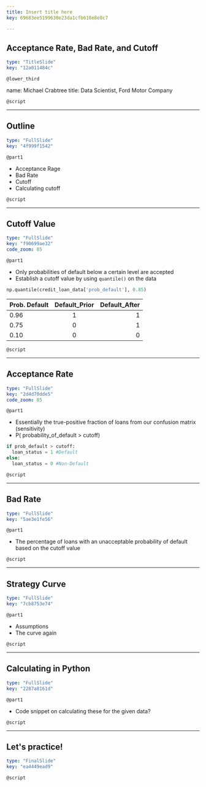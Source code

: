 ```yaml
---
title: Insert title here
key: 69683ee5199630e23da1cfb618e8e8c7

---
```

## Acceptance Rate, Bad Rate, and Cutoff

```yaml
type: "TitleSlide"
key: "12a011484c"
```

`@lower_third`

name: Michael Crabtree
title: Data Scientist, Ford Motor Company


`@script`



---
## Outline

```yaml
type: "FullSlide"
key: "4f999f1542"
```

`@part1`
- Acceptance Rage
- Bad Rate
- Cutoff
- Calculating cutoff


`@script`



---
## Cutoff Value

```yaml
type: "FullSlide"
key: "f90699ae32"
code_zoom: 85
```

`@part1`
- Only probabilities of default below a certain level are accepted
- Establish a cutoff value by using `quantile()` on the data

```python
np.quantile(credit_loan_data['prob_default'], 0.85)
```

| Prob. Default | Default_Prior | Default_After|
| ------------- |:-------------:| -----:|
| 0.96      | 1 | 1 |
| 0.75      | 0      |   1 |
| 0.10 | 0      |    0 |


`@script`



---
## Acceptance Rate

```yaml
type: "FullSlide"
key: "2d4d70dde5"
code_zoom: 85
```

`@part1`
- Essentially the true-positive fraction of loans from our confusion matrix (sensitivity)
- P( probability_of_default > cutoff)

```python
if prob_default > cutoff:
  loan_status = 1 #Default
else:
  loan_status = 0 #Non-Default
```


`@script`



---
## Bad Rate

```yaml
type: "FullSlide"
key: "5ae3e1fe56"
```

`@part1`
- The percentage of loans with an unacceptable probability of default based on the cutoff value


`@script`



---
## Strategy Curve

```yaml
type: "FullSlide"
key: "7cb8753e74"
```

`@part1`
- Assumptions
- The curve again


`@script`



---
## Calculating in Python

```yaml
type: "FullSlide"
key: "2287a8161d"
```

`@part1`
- Code snippet on calculating these for the given data?


`@script`



---
## Let's practice!

```yaml
type: "FinalSlide"
key: "ea4449ead9"
```

`@script`


